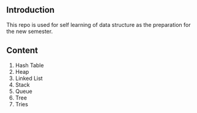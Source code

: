 ## Introduction

This repo is used for self learning of data structure as the preparation for the new semester.

## Content

1. Hash Table
2. Heap
3. Linked List
4. Stack
5. Queue
6. Tree
7. Tries
